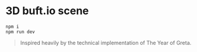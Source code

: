 # 3D buft.io scene

```
npm i
npm run dev
```

> Inspired heavily by the technical implementation of The Year of Greta.
